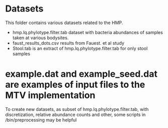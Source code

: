 # Datasets

This folder contains various datasets related to the HMP.

* hmp.lq.phylotype.filter.tab dataset with bacteria abundances of samples taken at various bodysites.
* faust_results_dots.csv results from Fauest. et al study
* Stool.tab is an extract of hmp.lq.phylotype.filter.tab for only stool samples
# example.dat and example_seed.dat are examples of input files to the MTV implementation

To create new datasets, as subset of hmp.lq.phylotype.filter.tab, with discretization, relative abundance counts and other, some scripts in
/bin/preprocessing may be helpful

